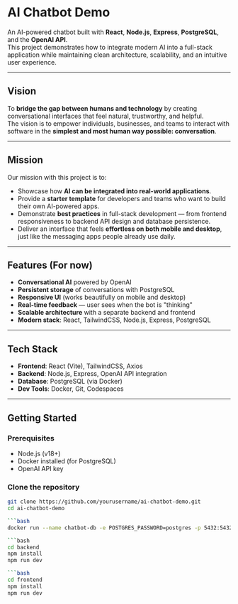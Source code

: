 # AI Chatbot Demo

An AI-powered chatbot built with **React**, **Node.js**, **Express**, **PostgreSQL**, and the **OpenAI API**.  
This project demonstrates how to integrate modern AI into a full-stack application while maintaining clean architecture, scalability, and an intuitive user experience.  

---

## Vision
To **bridge the gap between humans and technology** by creating conversational interfaces that feel natural, trustworthy, and helpful.  
The vision is to empower individuals, businesses, and teams to interact with software in the **simplest and most human way possible: conversation**.  

---

## Mission
Our mission with this project is to:  
- Showcase how **AI can be integrated into real-world applications**.  
- Provide a **starter template** for developers and teams who want to build their own AI-powered apps.  
- Demonstrate **best practices** in full-stack development — from frontend responsiveness to backend API design and database persistence.  
- Deliver an interface that feels **effortless on both mobile and desktop**, just like the messaging apps people already use daily.  

---

## Features (For now)
- **Conversational AI** powered by OpenAI  
- **Persistent storage** of conversations with PostgreSQL  
- **Responsive UI** (works beautifully on mobile and desktop)  
- **Real-time feedback** — user sees when the bot is "thinking"  
- **Scalable architecture** with a separate backend and frontend  
- **Modern stack**: React, TailwindCSS, Node.js, Express, PostgreSQL  

---

## Tech Stack
- **Frontend**: React (Vite), TailwindCSS, Axios  
- **Backend**: Node.js, Express, OpenAI API integration  
- **Database**: PostgreSQL (via Docker)  
- **Dev Tools**: Docker, Git, Codespaces  

---

## Getting Started

### Prerequisites
- Node.js (v18+)  
- Docker installed (for PostgreSQL)  
- OpenAI API key  

### Clone the repository
```bash
git clone https://github.com/yourusername/ai-chatbot-demo.git
cd ai-chatbot-demo

```bash
docker run --name chatbot-db -e POSTGRES_PASSWORD=postgres -p 5432:5432 -d postgres

```bash
cd backend
npm install
npm run dev

```bash
cd frontend
npm install
npm run dev
